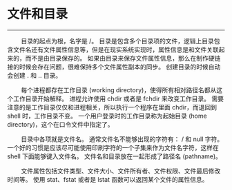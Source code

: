 # 文件和目录
***

&emsp;&emsp;
目录的起点为根，名字是 /。
目录是包含多个目录项的文件，逻辑上目录包含文件名还有文件属性信息等，但是在现实系统实现时，属性信息是和文件关联起来的，而不是由目录保存的。
如果由目录来保存文件属性信息，那么在制作硬链接的时候会存在问题，很难保持多个文件属性副本的同步。
创建目录的时候自动会创建 . 和 .. 目录。

&emsp;&emsp;
每个进程都存在工作目录 (working directory)，使得所有相对路径名都从这个工作目录开始解释。
进程允许使用 chdir 或者是 fchdir 来改变工作目录。
需要注意的是工作目录仅仅和进程相关，所以执行一个程序在里面 chdir，而退回到 shell 时，工作目录不变。
一个用户登录时的工作目录称为起始目录 (home directory)，这个在口令文件中指定了。

&emsp;&emsp;
目录中各项就是文件名。
通常文件名不能够出现的字符有： / 和 null 字符。
一个好的习惯是应该尽可能使用印刷字符的一个子集来作为文件名字符，这样在 shell 下面能够键入文件名。
文件名和目录放在一起形成了路径名 (pathname)。

&emsp;&emsp;
文件属性包括文件类型、文件大小、文件所有者、文件权限、文件最后修改时间等。
使用 stat、fstat 或者是 lstat 函数可以返回某个文件的属性信息。